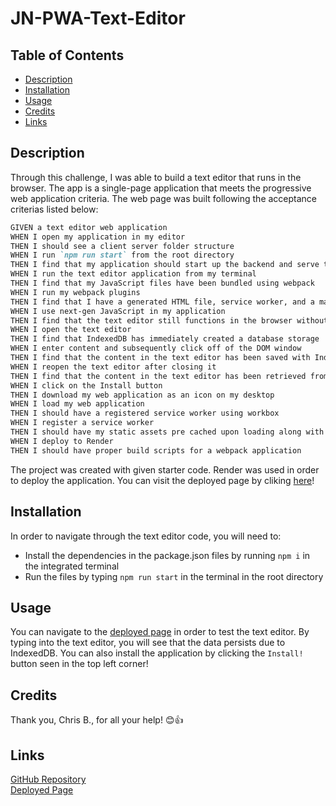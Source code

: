# JN-PWA-Text-Editor


## Table of Contents
- [Description](#description)
- [Installation](#installation)
- [Usage](#usage)
- [Credits](#credits)
- [Links](#links)


## Description

Through this challenge, I was able to build a text editor that runs in the browser. The app is a single-page application that meets the progressive web application criteria. The web page was built following the acceptance criterias listed below: 

```md
GIVEN a text editor web application
WHEN I open my application in my editor
THEN I should see a client server folder structure
WHEN I run `npm run start` from the root directory
THEN I find that my application should start up the backend and serve the client
WHEN I run the text editor application from my terminal
THEN I find that my JavaScript files have been bundled using webpack
WHEN I run my webpack plugins
THEN I find that I have a generated HTML file, service worker, and a manifest file
WHEN I use next-gen JavaScript in my application
THEN I find that the text editor still functions in the browser without errors
WHEN I open the text editor
THEN I find that IndexedDB has immediately created a database storage
WHEN I enter content and subsequently click off of the DOM window
THEN I find that the content in the text editor has been saved with IndexedDB
WHEN I reopen the text editor after closing it
THEN I find that the content in the text editor has been retrieved from our IndexedDB
WHEN I click on the Install button
THEN I download my web application as an icon on my desktop
WHEN I load my web application
THEN I should have a registered service worker using workbox
WHEN I register a service worker
THEN I should have my static assets pre cached upon loading along with subsequent pages and static assets
WHEN I deploy to Render
THEN I should have proper build scripts for a webpack application
```

The project was created with given starter code. Render was used in order to deploy the application. You can visit the deployed page by cliking [here](#links)!



## Installation

In order to navigate through the text editor code, you will need to:
- Install the dependencies in the package.json files by running ```npm i``` in the integrated terminal <br> 
- Run the files by typing ```npm run start``` in the terminal in the root directory <br>


## Usage

You can navigate to the [deployed page](#links) in order to test the text editor. By typing into the text editor, you will see that the data persists due to IndexedDB. You can also install the application by clicking the ```Install!``` button seen in the top left corner!


## Credits

Thank you, Chris B., for all your help! 😊👍


## Links
[GitHub Repository](https://github.com/jkimys2/JN-PWA-Text-Editor) <br>
[Deployed Page](https://jn-pwa-text-editor.onrender.com/)